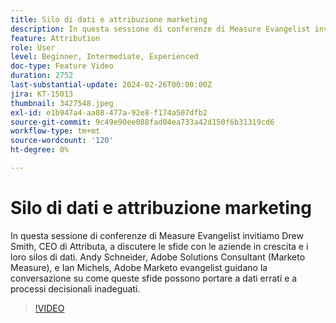 ```yaml
---
title: Silo di dati e attribuzione marketing
description: In questa sessione di conferenze di Measure Evangelist invitiamo Drew Smith, CEO di Attributa, a discutere le sfide con le aziende in crescita e i loro silos di dati. Andy Schneider, Adobe Solutions Consultant (Marketo Measure), e Ian Michels, Adobe Marketo evangelist guidano la conversazione su come queste sfide possono portare a dati errati e a processi decisionali inadeguati.
feature: Attribution
role: User
level: Beginner, Intermediate, Experienced
doc-type: Feature Video
duration: 2752
last-substantial-update: 2024-02-26T00:00:00Z
jira: KT-15013
thumbnail: 3427548.jpeg
exl-id: e1b947a4-aa08-477a-92e8-f174a507dfb2
source-git-commit: 9c49e90ee088fad04ea733a42d150f6b31319cd6
workflow-type: tm+mt
source-wordcount: '120'
ht-degree: 0%

---
```


# Silo di dati e attribuzione marketing

In questa sessione di conferenze di Measure Evangelist invitiamo Drew Smith, CEO di Attributa, a discutere le sfide con le aziende in crescita e i loro silos di dati. Andy Schneider, Adobe Solutions Consultant (Marketo Measure), e Ian Michels, Adobe Marketo evangelist guidano la conversazione su come queste sfide possono portare a dati errati e a processi decisionali inadeguati.

>[!VIDEO](https://video.tv.adobe.com/v/3427548/?learn=on)
